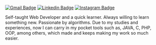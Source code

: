 [![Gmail Badge](https://img.shields.io/badge/Gmail-D14836?style=for-the-badge&logo=gmail&logoColor=white&link=mailto:btrindadedeabreu@gmail.com)](mailto:btrindadedeabreu@gmail.com)
[![Linkedin Badge](https://img.shields.io/badge/-LinkedIn-blue?style=flat-square&logo=Linkedin&logoColor=white&link=https://www.linkedin.com/in/isadora-rodrigues-stangarlin-48402b141/)](https://www.linkedin.com/in/isadora-rodrigues-stangarlin-48402b141/) 
[![Instagram Badge](https://img.shields.io/badge/-Instagram-violet?style=flat-square&logo=Instagram&logoColor=white&link=https://www.instagram.com/trindade_bernardo/)](https://www.instagram.com/trindade_bernardo/) 

Self-taught Web Developer and a quick learner. Always willing to learn something new. Passionate by algorithms. Due to my studies and experiences, now I can carry in my pocket tools such as, JAVA, C, PHP, OOP, among others, which made and keeps making my work so much easier. 
